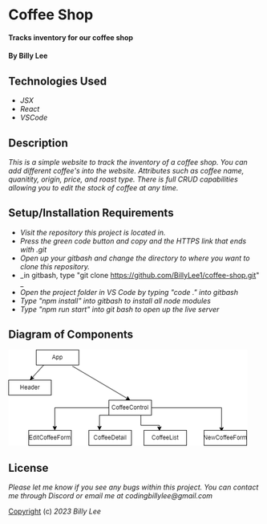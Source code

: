 # Coffee Shop

#### Tracks inventory for our coffee shop

#### By Billy Lee

## Technologies Used


* _JSX_
* _React_
* _VSCode_

## Description
_This is a simple website to track the inventory of a coffee shop. You can add different coffee's into the website. Attributes such as coffee name, quanitity, origin, price, and roast type. There is full CRUD capabilities allowing you to edit the stock of coffee at any time._

## Setup/Installation Requirements

* _Visit the repository this project is located in._
* _Press the green code button and copy and the HTTPS link that ends with .git_
* _Open up your gitbash and change the directory to where you want to clone this repository._
* _in gitbash, type "git clone https://github.com/BillyLee1/coffee-shop.git" _
* _Open the project folder in VS Code by typing "code ." into gitbash_
* _Type "npm install" into gitbash to install all node modules_
* _Type "npm run start" into git bash to open up the live server_

## Diagram of Components

  ![alt text](./src/components/diagram.png)

## License

_Please let me know if you see any bugs within this project. You can contact me through Discord or email me at codingbillylee@gmail.com_

[Copyright](https://opensource.org/licenses/MIT) (c) _2023_ _Billy Lee_
